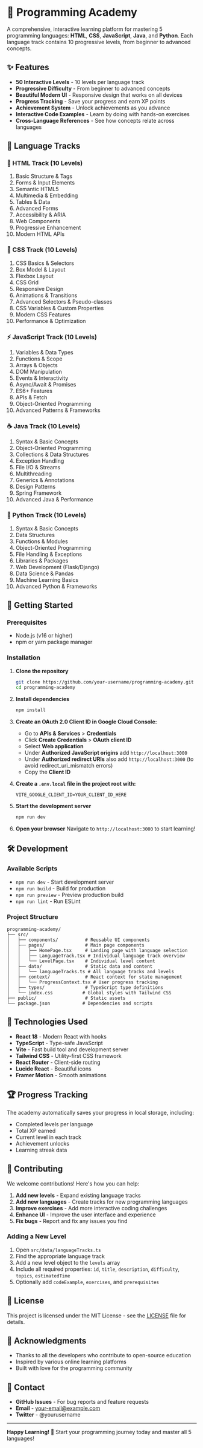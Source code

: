 # 🚀 Programming Academy

A comprehensive, interactive learning platform for mastering 5 programming languages: **HTML**, **CSS**, **JavaScript**, **Java**, and **Python**. Each language track contains 10 progressive levels, from beginner to advanced concepts.

## ✨ Features

- **50 Interactive Levels** - 10 levels per language track
- **Progressive Difficulty** - From beginner to advanced concepts
- **Beautiful Modern UI** - Responsive design that works on all devices
- **Progress Tracking** - Save your progress and earn XP points
- **Achievement System** - Unlock achievements as you advance
- **Interactive Code Examples** - Learn by doing with hands-on exercises
- **Cross-Language References** - See how concepts relate across languages

## 🎯 Language Tracks

### 📝 HTML Track (10 Levels)
1. Basic Structure & Tags
2. Forms & Input Elements  
3. Semantic HTML5
4. Multimedia & Embedding
5. Tables & Data
6. Advanced Forms
7. Accessibility & ARIA
8. Web Components
9. Progressive Enhancement
10. Modern HTML APIs

### 🎨 CSS Track (10 Levels)
1. CSS Basics & Selectors
2. Box Model & Layout
3. Flexbox Layout
4. CSS Grid
5. Responsive Design
6. Animations & Transitions
7. Advanced Selectors & Pseudo-classes
8. CSS Variables & Custom Properties
9. Modern CSS Features
10. Performance & Optimization

### ⚡ JavaScript Track (10 Levels)
1. Variables & Data Types
2. Functions & Scope
3. Arrays & Objects
4. DOM Manipulation
5. Events & Interactivity
6. Async/Await & Promises
7. ES6+ Features
8. APIs & Fetch
9. Object-Oriented Programming
10. Advanced Patterns & Frameworks

### ☕ Java Track (10 Levels)
1. Syntax & Basic Concepts
2. Object-Oriented Programming
3. Collections & Data Structures
4. Exception Handling
5. File I/O & Streams
6. Multithreading
7. Generics & Annotations
8. Design Patterns
9. Spring Framework
10. Advanced Java & Performance

### 🐍 Python Track (10 Levels)
1. Syntax & Basic Concepts
2. Data Structures
3. Functions & Modules
4. Object-Oriented Programming
5. File Handling & Exceptions
6. Libraries & Packages
7. Web Development (Flask/Django)
8. Data Science & Pandas
9. Machine Learning Basics
10. Advanced Python & Frameworks

## 🚀 Getting Started

### Prerequisites
- Node.js (v16 or higher)
- npm or yarn package manager

### Installation

1. **Clone the repository**
   ```bash
   git clone https://github.com/your-username/programming-academy.git
   cd programming-academy
   ```

2. **Install dependencies**
   ```bash
   npm install
   ```

3. **Create an OAuth 2.0 Client ID in Google Cloud Console:**
   - Go to **APIs & Services** > **Credentials**
   - Click **Create Credentials** > **OAuth client ID**
   - Select **Web application**
   - Under **Authorized JavaScript origins** add `http://localhost:3000`
   - Under **Authorized redirect URIs** also add `http://localhost:3000` (to avoid redirect_uri_mismatch errors)
   - Copy the **Client ID**

4. **Create a `.env.local` file in the project root with:**
   ```env
   VITE_GOOGLE_CLIENT_ID=YOUR_CLIENT_ID_HERE
   ```

5. **Start the development server**
   ```bash
   npm run dev
   ```

6. **Open your browser**
   Navigate to `http://localhost:3000` to start learning!

## 🛠️ Development

### Available Scripts

- `npm run dev` - Start development server
- `npm run build` - Build for production
- `npm run preview` - Preview production build
- `npm run lint` - Run ESLint

### Project Structure

```
programming-academy/
├── src/
│   ├── components/          # Reusable UI components
│   ├── pages/               # Main page components
│   │   ├── HomePage.tsx     # Landing page with language selection
│   │   ├── LanguageTrack.tsx # Individual language track overview
│   │   └── LevelPage.tsx    # Individual level content
│   ├── data/                # Static data and content
│   │   └── languageTracks.ts # All language tracks and levels
│   ├── context/             # React context for state management
│   │   └── ProgressContext.tsx # User progress tracking
│   ├── types/               # TypeScript type definitions
│   └── index.css           # Global styles with Tailwind CSS
├── public/                  # Static assets
└── package.json            # Dependencies and scripts
```

## 🎨 Technologies Used

- **React 18** - Modern React with hooks
- **TypeScript** - Type-safe JavaScript
- **Vite** - Fast build tool and development server
- **Tailwind CSS** - Utility-first CSS framework
- **React Router** - Client-side routing
- **Lucide React** - Beautiful icons
- **Framer Motion** - Smooth animations

## 🏆 Progress Tracking

The academy automatically saves your progress in local storage, including:
- Completed levels per language
- Total XP earned
- Current level in each track
- Achievement unlocks
- Learning streak data

## 🤝 Contributing

We welcome contributions! Here's how you can help:

1. **Add new levels** - Expand existing language tracks
2. **Add new languages** - Create tracks for new programming languages
3. **Improve exercises** - Add more interactive coding challenges
4. **Enhance UI** - Improve the user interface and experience
5. **Fix bugs** - Report and fix any issues you find

### Adding a New Level

1. Open `src/data/languageTracks.ts`
2. Find the appropriate language track
3. Add a new level object to the `levels` array
4. Include all required properties: `id`, `title`, `description`, `difficulty`, `topics`, `estimatedTime`
5. Optionally add `codeExample`, `exercises`, and `prerequisites`

## 📝 License

This project is licensed under the MIT License - see the [LICENSE](LICENSE) file for details.

## 🙏 Acknowledgments

- Thanks to all the developers who contribute to open-source education
- Inspired by various online learning platforms
- Built with love for the programming community

## 📧 Contact

- **GitHub Issues** - For bug reports and feature requests
- **Email** - your-email@example.com
- **Twitter** - @yourusername

---

**Happy Learning! 🚀** Start your programming journey today and master all 5 languages!
